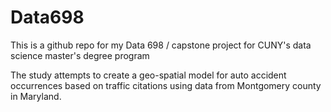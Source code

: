 # Data698

This is a github repo for my Data 698 / capstone project for CUNY's data science master's degree program 

The study attempts to create a geo-spatial model for auto accident occurrences based on traffic citations using data from Montgomery county in Maryland.
